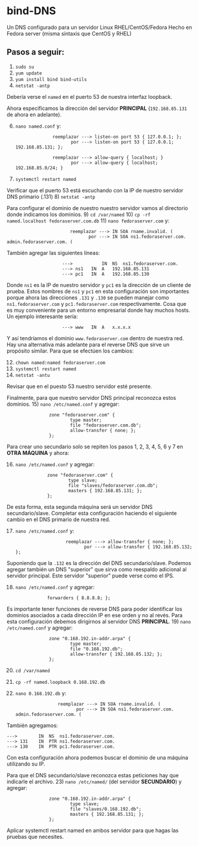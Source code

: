 # bind-DNS
Un DNS configurado para un servidor Linux RHEL/CentOS/Fedora
Hecho en Fedora server (misma sintaxis que CentOS y RHEL)

## Pasos a seguir:

1) `sudo su`
2) `yum update`
3) `yum install bind bind-utils`
5) `netstat -antp`

Debería verse el `named` en el puerto 53 de nuestra interfaz loopback.

Ahora especificamos la dirección del servidor **PRINCIPAL** (`192.168.85.131` de ahora en adelante).

6) `nano named.conf` y:
   
                     reemplazar ---> listen-on port 53 { 127.0.0.1; };
                            por ---> listen-on port 53 { 127.0.0.1; 192.168.85.131; };

                     reemplazar ---> allow-query { localhost; }
                            por ---> allow-query { localhost; 192.168.85.0/24; }

7) `systemctl restart named`

Verificar que el puerto 53 está escuchando con la IP de nuestro servidor DNS primario (.131)
8) `netstat -antp`

Para configurar el dominio de nuestro nuestro servidor vamos al directorio donde indicamos los dominios.
9) `cd /var/named`
10) `cp -rf named.localhost fedoraserver.com.db`
11) `nano fedoraserver.com` y:

                            reemplazar ---> IN SOA rname.invalid. (
                                   por ---> IN SOA ns1.fedoraserver.com. admin.fedoraserver.com. (

También agregar las siguientes líneas:

                         --->           IN	NS	ns1.fedoraserver.com.
                         ---> ns1	IN	A	192.168.85.131 
                         ---> pc1	IN	A	192.168.85.130

Donde `ns1` es la IP de nuestro servidor y `pc1` es la dirección de un cliente de prueba. Estos nombres de `ns1` y `pc1` en esta configuración son importantes porque ahora las direcciones `.131` y `.130` se pueden manejar como `ns1.fedoraserver.com` y `pc1.fedoraserver.com` respectivamente. Cosa que es muy conveniente para un entorno empresarial donde hay muchos hosts. Un ejemplo interesante sería:

                         ---> www	IN	A	x.x.x.x

Y así tendríamos el dominio `www.fedoraserver.com` dentro de nuestra red. Hay una alternativa más adelante para el reverse DNS que sirve un propósito similar. Para que se efectúen los cambios:

12) `chown named:named fedoraserver.com`
13) `systemctl restart named`
14) `netstat -antu`

Revisar que en el puesto 53 nuestro servidor esté presente.

Finalmente, para que nuestro servidor DNS principal reconozca estos dominios.
15) `nano /etc/named.conf` y agregar:

 					zone "fedoraserver.com" {
        					type master;
        					file "fedoraserver.com.db";
        					allow-transfer { none; };
					};

Para crear uno secundario solo se repiten los pasos 1, 2, 3, 4, 5, 6 y 7 en **OTRA MÁQUINA** y ahora:

16) `nano /etc/named.conf` y agregar:

 					zone "fedoraserver.com" {
        					type slave;
        					file "slaves/fedoraserver.com.db";
        					masters { 192.168.85.131; };
					};

De esta forma, esta segunda máquina será un servidor DNS secundario/slave. Completar esta configuración haciendo el siguiente cambio en el DNS primario de nuestra red.

17) `nano /etc/named.conf` y:

                           reemplazar ---> allow-transfer { none; };
                                  por ---> allow-transfer { 192.168.85.132; };

Suponiendo que la `.132` es la dirección del DNS secundario/slave. Podemos agregar también un DNS "superior" que sirva como reespaldo adicional al servidor principal. Este servidor "superior" puede verse como el IPS.

18) `nano /etc/named.conf` y agregar:
    
					forwarders { 8.8.8.8; };

Es importante tener funciones de reverse DNS para poder identificar los dominios asociados a cada dirección IP en ese orden y no al revés. Para esta configuración debemos dirigirnos al servidor DNS **PRINCIPAL**.
19) `nano /etc/named.conf` y agregar:

 					zone "0.168.192.in-addr.arpa" {
        					type master;
        					file "0.168.192.db";
        					allow-transfer { 192.168.85.132; };
					};
20) `cd /var/named`
21) `cp -rf named.loopback 0.168.192.db`
22) `nano 0.168.192.db` y:

                        reemplazar ---> IN SOA rname.invalid. (
                               por ---> IN SOA ns1.fedoraserver.com. admin.fedoraserver.com. (

También agregamos:

	--->    	IN	NS	ns1.fedoraserver.com.
	---> 131	IN	PTR	ns1.fedoraserver.com.
	---> 130	IN	PTR	pc1.fedoraserver.com.

Con esta configuración ahora podemos buscar el dominio de una máquina utilizando su IP.

Para que el DNS secundario/slave reconozca estas peticiones hay que indicarle el archivo. 
23) `nano /etc/named/` (del servidor **SECUNDARIO**) y agregar:

 					zone "0.168.192.in-addr.arpa" {
        					type slave;
        					file "slaves/0.168.192.db";
        					masters { 192.168.85.131; };
					};

Aplicar systemctl restart named en ambos servidor para que hagas las pruebas que necesites.
